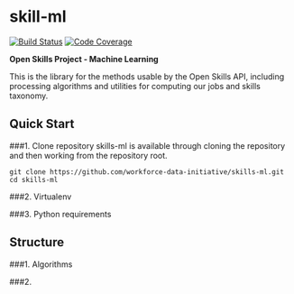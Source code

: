 skill-ml
=========

[![Build Status](https://travis-ci.org/workforce-data-initiative/skills-ml.svg?branch=master)](https://travis-ci.org/workforce-data-initiative/skills-ml)
[![Code Coverage](https://codecov.io/gh/workforce-data-initiative/skills-ml/branch/master/graph/badge.svg)](https://codecov.io/gh/workforce-data-initiative/skills-ml)

**Open Skills Project - Machine Learning**

This is the library for the methods usable by the Open Skills API, including processing algorithms and utilities for computing our jobs and skills taxonomy.



Quick Start
-----------
###1. Clone repository
skills-ml is available through cloning the repository and then working from the repository root.

    git clone https://github.com/workforce-data-initiative/skills-ml.git 
    cd skills-ml 

###2. Virtualenv

###3. Python requirements


Structure
----------
###1. Algorithms

###2. 